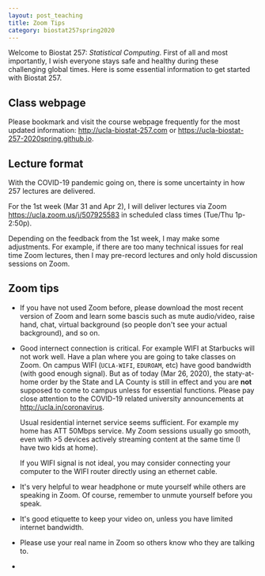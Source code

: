 ```yaml
---
layout: post_teaching
title: Zoom Tips
category: biostat257spring2020
---
```


Welcome to Biostat 257: *Statistical Computing*. First of all and most importantly, I wish everyone stays safe and healthy during these challenging global times. Here is some essential information to get started with Biostat 257.  

## Class webpage

Please bookmark and visit the course webpage frequently for the most updated information: 
<http://ucla-biostat-257.com> or <https://ucla-biostat-257-2020spring.github.io>.

## Lecture format

With the COVID-19 pandemic going on, there is some uncertainty in how 257 lectures are delivered. 

For the 1st week (Mar 31 and Apr 2), I will deliver lectures via Zoom <https://ucla.zoom.us/j/507925583> in scheduled class times (Tue/Thu 1p-2:50p).

Depending on the feedback from the 1st week, I may make some adjustments. For example, if there are too many technical issues for real time Zoom lectures, then I may pre-record lectures and only hold discussion sessions on Zoom. 

## Zoom tips

- If you have not used Zoom before, please download the most recent version of Zoom and learn some bascis such as mute audio/video, raise hand, chat, virtual background (so people don't see your actual background), and so on.

- Good internect connection is critical. For example WIFI at Starbucks will not work well. Have a plan where you are going to take classes on Zoom. On campus WIFI (`UCLA-WIFI`, `EDUROAM`, etc) have good bandwidth (with good enough signal). But as of today (Mar 26, 2020), the staty-at-home order by the State and LA County is still in effect and you are **not** supposed to come to campus unless for essential functions. Please pay close attention to the COVID-19 related university announcements at <http://ucla.in/coronavirus>. 

  Usual residential internet service seems sufficient. For example my home has ATT 50Mbps service. My Zoom sessions usually go smooth, even with >5 devices actively streaming content at the same time (I have two kids at home). 

  If you WIFI signal is not ideal, you may consider connecting your computer to the WIFI router directly using an ethernet cable.  

- It's very helpful to wear headphone or mute yourself while others are speaking in Zoom. Of course, remember to unmute yourself before you speak.

- It's good etiquette to keep your video on, unless you have limited internet bandwidth. 

- Please use your real name in Zoom so others know who they are talking to.


- 